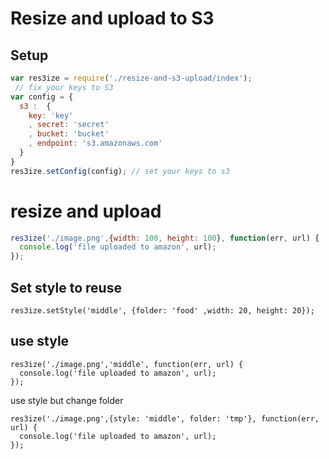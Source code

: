 # Resize and upload to S3

## Setup

```javascript
var res3ize = require('./resize-and-s3-upload/index');
 // fix your keys to S3
var config = {
  s3 :  {
    key: 'key'
    , secret: 'secret'
    , bucket: 'bucket'
    , endpoint: 's3.amazonaws.com'
  }
}
res3ize.setConfig(config); // set your keys to s3
```


# resize and upload

```javascript
res3ize('./image.png',{width: 100, height: 100}, function(err, url) {
  console.log('file uploaded to amazon', url);
});
```

## Set style to reuse
```
res3ize.setStyle('middle', {folder: 'food' ,width: 20, height: 20});
```

## use style
```
res3ize('./image.png','middle', function(err, url) {
  console.log('file uploaded to amazon', url);
});
```
use style but change folder
```
res3ize('./image.png',{style: 'middle', folder: 'tmp'}, function(err, url) {
  console.log('file uploaded to amazon', url);
});
```